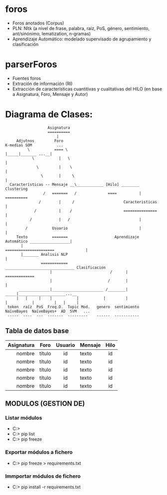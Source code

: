# foros
- Foros anotados (Corpus)
- PLN: Nltk (a nivel de frase, palabra, raíz, PoS, género, sentimiento, ant/sinónimo, lematization, n-gramas)
- Aprendizaje Automático: modelado supervisado de agrupamiento y clasificación

# parserForos
- Fuentes foros
- Extración de información (RI)
- Extracción de características cuantitivas y cualitativas del HILO (en base a Asignatura, Foro, Mensaje y Autor)

# Diagrama de Clases:
          
                           
                           
                       Asignatura     
                       ==========     
                           |
         Adjutnos         Foro                                               K-medias SOM           ... 
              \           ==== \                                                 |_____|_______ ...__|
                \           |   \                                                            |                
                  \         |    \                                                           |
                    \       |     \                                                          |                  
      Características -- Mensaje __\____________ [Hilo] ________                          Clustering
                     /   =======   /              ====          |                         ==========
                   /        |     /                      Caracteristicas                      |
                 /          |    /                       ===============                      |
               /            |   /                               |                             |
             /           Usuario                                |                             |
         Texto           =======                     Aprendizaje Automático __________________|
           |                                         ======================              |
           |_______ Analisis NLP                                                         |
                    ============                    _______________________________ Clasificacion
                        |                          /      |                         =============
                        |                         /       |                              | 
          ______________|_______________________ /________|                         _____|_____________________...__
         |   |     |    |           |           |         |                        |           |         |   |     |
     token  raíz  PoS  Freq.D.  Topic Mod.   genero  sentimiento              NaïveBayes  NaïveBayes+  AD  SVM   ...
     -----  ----  ---  -------  ---------    ------  -----------

## Tabla de datos base
| Asignatura    | Foro          | Usuario   | Mensaje   | Hilo      |
| ------------: | --------------| :--------:| --------- | :--------:|
| nombre        | título        | id        | texto     | id        |
| nombre        | título        | id        | texto     | id        |
| nombre        | título        | id        | texto     | id        |
| nombre        | título        | id        | texto     | id        |
| nombre        | título        | id        | texto     | id        |

## MODULOS (GESTION DE)
### Listar módulos
* C:\> 
* C:\> pip list
* C:\> pip freeze
### Exportar módulos a fichero
* C:\> pip freeze > requirements.txt
### Immportar módulos de fichero
* C:\> pip install -r requirements.txt